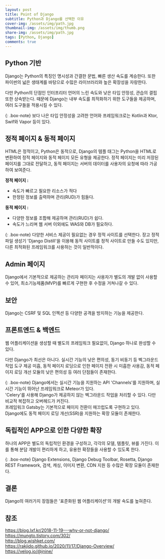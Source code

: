 ```yaml
---
layout: post
title: Point of Django
subtitle: Python과 Django를 선택한 이유
cover-img: /assets/img/path.jpg
thumbnail-img: /assets/img/thumb.png
share-img: /assets/img/path.jpg
tags: [Python, Django]
comments: true
---
```


## Python 기반

Django는 Python의 특징인 명시성과 간결한 문법, 빠른 생산 속도를 계승한다. 또한 파이썬의 넓은 생태계를 바탕으로 수많은 라이브러리와 높은 확장성을 자랑한다.

다만 Python의 단점인 인터프리터 언어의 느린 속도와 낮은 타입 안정성, 관습의 결핍 또한 상속받는다. 때문에 Django는 내부 속도를 최적화하기 위한 도구들을 제공하며, 여러 도구들을 적용시킬 수 있다.

{: .box-note}
보다 나은 타입 안정성을 고려한 언어와 프레임워크로는 Kotlin과 Ktor, Swif와 Vapor 등이 있다.




## 정적 페이지 & 동적 페이지

HTML은 정적이고, Python은 동적으로, Django의 템플 태그는 Python을 HTML로 변환하여 정적 페이지와 동적 페이지 모든 유형을 제공한다. 정적 페이지는 미리 저장된 페이지를 그대로 전달하고, 동적 페이지는 서버의 데이터를 사용자의 요청에 따라 가공하여 보여준다.

**정적 페이지 :**
 - 속도가 빠르고 필요한 리소스가 적다
 - 한정된 정보를 출력하며 관리(RUD)가 힘들다.

**동적 페이지 :**
  - 다양한 정보를 조합해 제공하며 관리(RUD)가 쉽다.
  - 속도가 느리며 웹 서버 이외에도 WAS와 DB가 필요하다.

{: .box-note}
다양한 서비스 제공이 필요없는 경우 정적 사이트를 선택한다. 장고 정적 파일 생성기 'Django Distill'을 이용해 동적 사이트를 정적 사이트로 만들 수도 있지만, 다른 최적화된 프레임워크를 사용하는 것이 일반적이다.




## Admin 페이지

Django에서 기본적으로 제공하는 관리자 페이지는 사용자가 별도의 개발 없이 사용할 수 있어, 최소기능제품(MVP)를 빠르게 구현한 후 수정을 거쳐나갈 수 있다.




## 보안

Django는 CSRF 및 SQL 인젝션 등 다양한 공격을 방지하는 기능을 제공한다.




## 프론트엔드 & 백엔드
웹 어플리케이션을 생성할 때 별도의 프레임워크 필요없이, Django 하나로 완성할 수 있다.

다만 Django가 최선은 아니다. 실시간 기능의 낮은 편의성, 동기 비동기 등 벡그라운드 작업 도구 제공 미흡, 동적 페이지 로딩으로 인한 페이지 전환 시 미흡한 사용감, 동적 페이지 로딩 개선 모듈의 낮은 편의성 등 여러 단점들이 존재한다.

{: .box-note}
Django에서는 실시간 기능을 지원하는 API 'Channels'를 지원하며, 실시간 기능이 뛰어난 프레임워크로 Meteor가 있다.  
'Celery'를 사용해 Django가 제공하지 않는 벡그라운드 작업을 처리할 수 있다. 다만 비교적 복잡하고 오버헤드가 커진다.  
프레임워크 Gatsby는 기본적으로 페이지 전환이 매끄럽도록 구현하고 있다.  
Django에도 동적 페이지 로딩 개선(SSR)을 지원하는 확장 모듈이 존재한다.  




## 독립적인 APP으로 인한 다양한 확장

하나의 APP은 별도의 독립적인 환경을 구성하고, 각각의 모델, 템플릿, 뷰를 가진다. 이를 통해 분담 개발이 편리하게 하고, 유용한 확장들을 사용할 수 있도록 한다.

{: .box-note}
Django Extensions, Django Debug Toolbar, Rosetta, Django REST Framework, 검색, 캐싱, 이미지 변환, CDN 지원 등 수많은 확장 모듈이 존재한다.




## 결론

Django의 여러가지 장점들은 '표준화된 웹 어플리케이션'의 개발 속도를 높혀준다.




## 참조
https://blog.lxf.kr/2018-11-19---why-or-not-django/  
https://mungto.tistory.com/302/  
http://blog.wishket.com/  
https://rakjido.github.io/2020/11/17/Django-Overview/  
https://velog.io/@jnine/  
